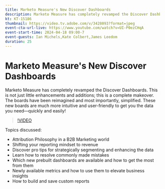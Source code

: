 ```yaml
---
title: Marketo Measure's New Discover Dashboards
description: Marketo Measure has completely revamped the Discover Dashboards. This is not just little enhancements and additions; this is a complete makeover. The boards have been reimagined and most importantly, simplified. These new boards are much more intuitive and user friendly to get you the data you need—quickly and easily! 
kt: KT-15186
thumbnail: https://video.tv.adobe.com/v/3428093?format=jpeg
event-cta-url-live: https://www.youtube.com/watch?v=UI-P0ezCHqA
event-start-time: 2024-04-18 09:00-7
event-guests: Ian Michels,Kate Colbert,James Leedom
duration: 25
---
```

# Marketo Measure's New Discover Dashboards

Marketo Measure has completely revamped the Discover Dashboards. This is not just little enhancements and additions; this is a complete makeover. The boards have been reimagined and most importantly, simplified. These new boards are much more intuitive and user-friendly to get you the data you need—quickly and easily!

>[!VIDEO](https://video.tv.adobe.com/v/3428093/?quality=12&learn=on)

Topics discussed:

* Attribution Philosophy in a B2B Marketing world
* Shifting your reporting mindset to revenue
* Discover pro tips for strategically segmenting and enhancing the data
* Learn how to resolve commonly made mistakes
* Which new prebuilt dashboards are available and how to get the most from them
* Newly available metrics and how to use them to elevate business insights
* How to build and save custom reports
